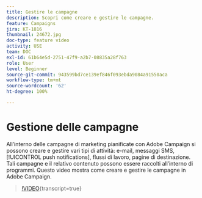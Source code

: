 ```yaml
---
title: Gestire le campagne
description: Scopri come creare e gestire le campagne.
feature: Campaigns
jira: KT-1816
thumbnail: 24672.jpg
doc-type: feature video
activity: USE
team: DOC
exl-id: 61b64e5d-2751-47f9-a2b7-08835a28f763
role: User
level: Beginner
source-git-commit: 943599bd7ce139ef846f093ebda9084a91550aca
workflow-type: tm+mt
source-wordcount: '62'
ht-degree: 100%

---
```


# Gestione delle campagne

All’interno delle campagne di marketing pianificate con Adobe Campaign si possono creare e gestire vari tipi di attività: e-mail, messaggi SMS, [!UICONTROL push notifications], flussi di lavoro, pagine di destinazione. Tali campagne e il relativo contenuto possono essere raccolti all’interno di programmi. Questo video mostra come creare e gestire le campagne in Adobe Campaign.

>[!VIDEO](https://video.tv.adobe.com/v/329660?learn=on&captions=ita){transcript=true}
